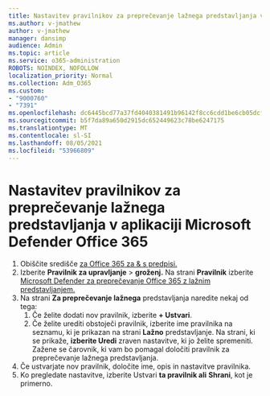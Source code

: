 ```yaml
---
title: Nastavitev pravilnikov za preprečevanje lažnega predstavljanja v aplikaciji Microsoft Defender Office 365
ms.author: v-jmathew
author: v-jmathew
manager: dansimp
audience: Admin
ms.topic: article
ms.service: o365-administration
ROBOTS: NOINDEX, NOFOLLOW
localization_priority: Normal
ms.collection: Adm_O365
ms.custom:
- "9000760"
- "7391"
ms.openlocfilehash: dc6445bcd77a37fd4040381491b96142f8cc6cdd1be6cb05dcfba0c4a9a55dc5
ms.sourcegitcommit: b5f7da89a650d2915dc652449623c78be6247175
ms.translationtype: MT
ms.contentlocale: sl-SI
ms.lasthandoff: 08/05/2021
ms.locfileid: "53966809"
---
```

# <a name="set-up-anti-phishing-policies-in-microsoft-defender-for-office-365"></a>Nastavitev pravilnikov za preprečevanje lažnega predstavljanja v aplikaciji Microsoft Defender Office 365

1. Obiščite središče [za Office 365 za & s predpisi.](https://go.microsoft.com/fwlink/p/?linkid=2077143)
2. Izberite **Pravilnik za upravljanje**  >  **groženj.** Na strani **Pravilnik** izberite [Microsoft Defender za preprečevanje Office 365 z lažnim predstavljanjem.](https://go.microsoft.com/fwlink/?linkid=2101369)
3. Na strani **Za preprečevanje lažnega** predstavljanja naredite nekaj od tega:
    1. Če želite dodati nov pravilnik, izberite **+ Ustvari**.
    1. Če želite urediti obstoječi pravilnik, izberite ime pravilnika na seznamu, ki je prikazan na strani **Lažno** predstavljanje. Na strani, ki se prikaže, **izberite Uredi** zraven nastavitve, ki jo želite spremeniti. Zažene se čarovnik, ki vam bo pomagal določiti pravilnik za preprečevanje lažnega predstavljanja.
4. Če ustvarjate nov pravilnik, določite ime, opis in nastavitve pravilnika.
5. Ko pregledate nastavitve, izberite Ustvari **ta pravilnik ali** **Shrani**, kot je primerno.

